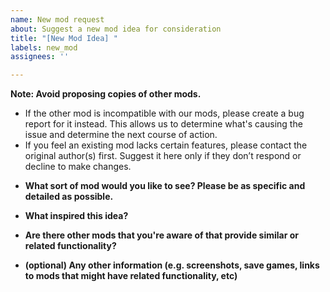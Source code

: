 ```yaml
---
name: New mod request
about: Suggest a new mod idea for consideration
title: "[New Mod Idea] "
labels: new_mod
assignees: ''

---
```


**Note: Avoid proposing copies of other mods.**

- If the other mod is incompatible with our mods, please create a bug report for it instead. This allows us to determine
  what's causing the issue and determine the next course of action.
- If you feel an existing mod lacks certain features, please contact the original author(s) first. Suggest it here only
  if they don’t respond or decline to make changes.

* **What sort of mod would you like to see? Please be as specific and detailed as possible.**

* **What inspired this idea?**

* **Are there other mods that you're aware of that provide similar or related functionality?**

* **(optional) Any other information (e.g. screenshots, save games, links to mods that might have related functionality,
  etc)**
